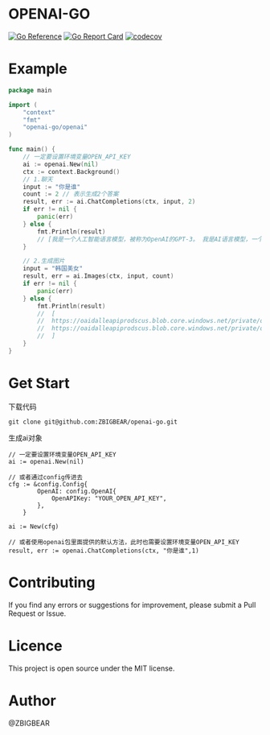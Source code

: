 # OPENAI-GO
[![Go Reference](https://pkg.go.dev/badge/github.com/sashabaranov/go-openai.svg)](https://pkg.go.dev/github.com/sashabaranov/go-openai)
[![Go Report Card](https://goreportcard.com/badge/github.com/sashabaranov/go-openai)](https://goreportcard.com/report/github.com/sashabaranov/go-openai)
[![codecov](https://codecov.io/gh/sashabaranov/go-openai/branch/master/graph/badge.svg?token=bCbIfHLIsW)](https://codecov.io/gh/sashabaranov/go-openai)


# Example
```go
package main

import (
	"context"
	"fmt"
	"openai-go/openai"
)

func main() {
	// 一定要设置环境变量OPEN_API_KEY
	ai := openai.New(nil)
	ctx := context.Background()
	// 1.聊天
	input := "你是谁"
	count := 2 // 表示生成2个答案
	result, err := ai.ChatCompletions(ctx, input, 2)
	if err != nil {
		panic(err)
	} else {
		fmt.Println(result)
		// [我是一个人工智能语言模型，被称为OpenAI的GPT-3。 我是AI语言模型，一个能够自动回答问题和生成文本的人工智能程序。]
	}

	// 2.生成图片
	input = "韩国美女"
	result, err = ai.Images(ctx, input, count)
	if err != nil {
		panic(err)
	} else {
		fmt.Println(result)
		// 	[
		//	https://oaidalleapiprodscus.blob.core.windows.net/private/org-9MT5FUMC11U2zbyI5yIjpL1P/user-938N4hMdCq02FcSfB224yezE/img-YxKQf13QBxt9eFO31LAvmlKx.png?st=2023-03-26T13%3A02%3A42Z&se=2023-03-26T15%3A02%3A42Z&sp=r&sv=2021-08-06&sr=b&rscd=inline&rsct=image/png&skoid=6aaadede-4fb3-4698-a8f6-684d7786b067&sktid=a48cca56-e6da-484e-a814-9c849652bcb3&skt=2023-03-25T16%3A32%3A34Z&ske=2023-03-26T16%3A32%3A34Z&sks=b&skv=2021-08-06&sig=eVoEHWLcQ8pwjm7WVPkTMMgF8wv67XjnT5Ryq24kQiw%3D
		//	https://oaidalleapiprodscus.blob.core.windows.net/private/org-9MT5FUMC11U2zbyI5yIjpL1P/user-938N4hMdCq02FcSfB224yezE/img-O1n2SlAlljmLfnQPg1rbB9ZX.png?st=2023-03-26T13%3A02%3A42Z&se=2023-03-26T15%3A02%3A42Z&sp=r&sv=2021-08-06&sr=b&rscd=inline&rsct=image/png&skoid=6aaadede-4fb3-4698-a8f6-684d7786b067&sktid=a48cca56-e6da-484e-a814-9c849652bcb3&skt=2023-03-25T16%3A32%3A34Z&ske=2023-03-26T16%3A32%3A34Z&sks=b&skv=2021-08-06&sig=BDGjc4SzkLcEblytsLso0UMdL0s4u/xPxdCkmo/q2bk%3D
		//	]
	}
}

```

# Get Start
下载代码
```
git clone git@github.com:ZBIGBEAR/openai-go.git
```

生成ai对象
```
// 一定要设置环境变量OPEN_API_KEY
ai := openai.New(nil)

// 或者通过config传进去
cfg := &config.Config{
		OpenAI: config.OpenAI{
			OpenAPIKey: "YOUR_OPEN_API_KEY",
		},
	}

ai := New(cfg)

// 或者使用openai包里面提供的默认方法，此时也需要设置环境变量OPEN_API_KEY
result, err := openai.ChatCompletions(ctx, "你是谁",1)
```

# Contributing
If you find any errors or suggestions for improvement, please submit a Pull Request or Issue.

# Licence
This project is open source under the MIT license.

# Author
@ZBIGBEAR
